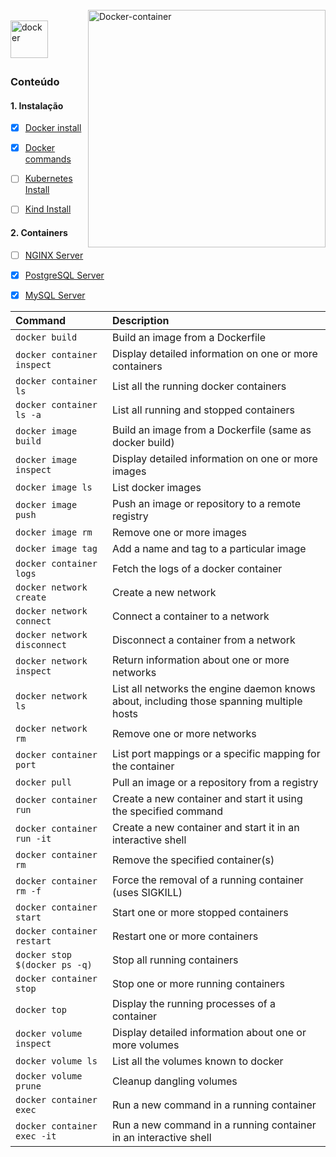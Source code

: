 <div style="display: inline_block"><br>
  <img align="right" alt="Docker-container" style="width: auto; height:380px;" 
     src="https://tel4vn.edu.vn/uploads/2020/10/tong-quan-kien-truc-cua-docker-tel4vn-01.png">
</div>

<div style="display: inline_block"><br>
  <img align="left" alt="docker" style="width: auto; height:60px;" 
     src="https://upload.wikimedia.org/wikipedia/commons/4/4e/Docker_%28container_engine%29_logo.svg">
</div>

<br><br><br>

### Conteúdo

#### 1. Instalação
- [x] [Docker install](https://github.com/dev-carvalho/docker/blob/main/docker-install.md)
- [x] [Docker commands](https://github.com/dev-carvalho/docker/blob/main/docker-commands.md)
- [ ] [Kubernetes Install](https://github.com/dev-carvalho/docker/blob/main/containers/k8s.md)
- [ ] [Kind Install](https://github.com/dev-carvalho/docker/blob/main/containers/kind.md)


#### 2. Containers
- [ ] [NGINX Server](https://github.com/dev-carvalho/docker/tree/main/containers/nginx.md)
- [x] [PostgreSQL Server](https://github.com/dev-carvalho/docker/tree/main/containers/postgres.md)
- [x] [MySQL Server](https://github.com/dev-carvalho/docker/tree/main/containers/mysql.md)



| Command                       | Description                                                                              |
| :---------------------------- | :--------------------------------------------------------------------------------------- |
| `docker build`                | Build an image from a Dockerfile                                                         |
| `docker container inspect`    | Display detailed information on one or more containers                                   |
| `docker container ls`         | List all the running docker containers                                                   |
| `docker container ls -a`      | List all running and stopped containers                                                  |
| `docker image build`          | Build an image from a Dockerfile (same as docker build)                                  |
| `docker image inspect`        | Display detailed information on one or more images                                       |
| `docker image ls`             | List docker images                                                                       |
| `docker image push`           | Push an image or repository to a remote registry                                         |
| `docker image rm`             | Remove one or more images                                                                |
| `docker image tag`            | Add a name and tag to a particular image                                                 |
| `docker container logs`       | Fetch the logs of a docker container                                                     |
| `docker network create`       | Create a new network                                                                     |
| `docker network connect`      | Connect a container to a network                                                         |
| `docker network disconnect`   | Disconnect a container from a network                                                    |
| `docker network inspect`      | Return information about one or more networks                                            |
| `docker network ls`           | List all networks the engine daemon knows about, including those spanning multiple hosts |
| `docker network rm`           | Remove one or more networks                                                              |
| `docker container port`       | List port mappings or a specific mapping for the container                               |
| `docker pull`                 | Pull an image or a repository from a registry                                            |
| `docker container run`        | Create a new container and start it using the specified command                          |
| `docker container run -it`    | Create a new container and start it in an interactive shell                              |
| `docker container rm`         | Remove the specified container(s)                                                        |
| `docker container rm -f`      | Force the removal of a running container (uses SIGKILL)                                  |
| `docker container start`      | Start one or more stopped containers                                                     |
| `docker container restart`    | Restart one or more containers
| `docker stop $(docker ps -q)` | Stop all running containers                                                              |
| `docker container stop`       | Stop one or more running containers                                                      |
| `docker top`                  | Display the running processes of a container                                             |
| `docker volume inspect`       | Display detailed information about one or more volumes                                   |
| `docker volume ls`            | List all the volumes known to docker                                                     |
| `docker volume prune`         | Cleanup dangling volumes                                                                 |
| `docker container exec`       | Run a new command in a running container                                                 |
| `docker container exec -it`   | Run a new command in a running container in an interactive shell                         |
